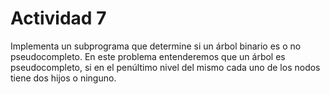 # Actividad 7
Implementa un subprograma que determine si un árbol binario es o no pseudocompleto. 
En este problema entenderemos que un árbol es pseudocompleto, 
si en el penúltimo nivel del mismo cada uno de los nodos tiene dos hijos o ninguno. 
